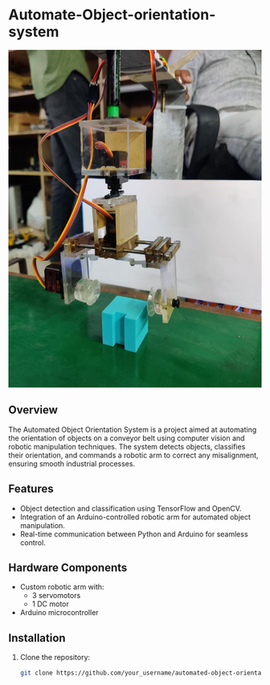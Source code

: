 # Automate-Object-orientation-system


![Project Image](roboticarm.jpg)

## Overview
The Automated Object Orientation System is a project aimed at automating the orientation of objects on a conveyor belt using computer vision and robotic manipulation techniques. The system detects objects, classifies their orientation, and commands a robotic arm to correct any misalignment, ensuring smooth industrial processes.

## Features
- Object detection and classification using TensorFlow and OpenCV.
- Integration of an Arduino-controlled robotic arm for automated object manipulation.
- Real-time communication between Python and Arduino for seamless control.

## Hardware Components
- Custom robotic arm with:
  - 3 servomotors
  - 1 DC motor
- Arduino microcontroller

## Installation
1. Clone the repository:
   ```sh
   git clone https://github.com/your_username/automated-object-orientation.git
